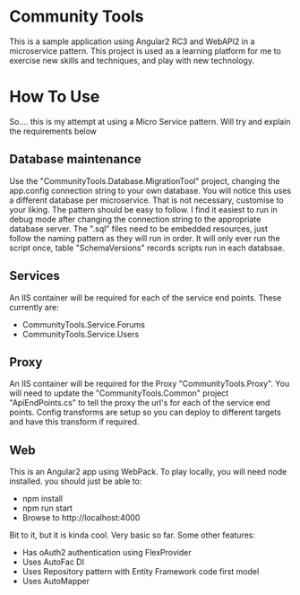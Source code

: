 # Community Tools
This is a sample application using Angular2 RC3 and WebAPI2 in a microservice pattern. This project is used as a learning platform for me to exercise new skills and techniques, and play with new technology.

# How To Use
So.... this is my attempt at using a Micro Service pattern. Will try and explain the requirements below

## Database maintenance
Use the "CommunityTools.Database.MigrationTool" project, changing the app.config connection string to your own database. You will notice this uses a different database per microservice. That is not necessary, customise to your liking. The pattern should be easy to follow. I find it easiest to run in debug mode after changing the connection string to the appropriate database server. The ".sql" files need to be embedded resources, just follow the naming pattern as they will run in order. It will only ever run the script once, table "SchemaVersions" records scripts run in each databsae.

## Services
An IIS container will be required for each of the service end points. These currently are:
* CommunityTools.Service.Forums
* CommunityTools.Service.Users

## Proxy
An IIS container will be required for the Proxy "CommunityTools.Proxy". You will need to update the "CommunityTools.Common" project "ApiEndPoints.cs" to tell the proxy the url's for each of the service end points. Config transforms are setup so you can deploy to different targets and have this transform if required.

## Web
This is an Angular2 app using WebPack. To play locally, you will need node installed. you should just be able to:
* npm install
* npm run start
* Browse to http://localhost:4000

Bit to it, but it is kinda cool. Very basic so far. Some other features:

* Has oAuth2 authentication using FlexProvider
* Uses AutoFac DI
* Uses Repository pattern with Entity Framework code first model
* Uses AutoMapper